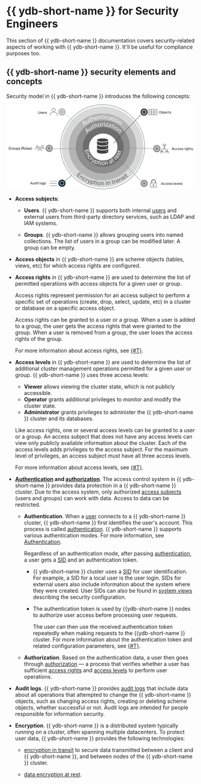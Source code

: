# {{ ydb-short-name }} for Security Engineers

This section of {{ ydb-short-name }} documentation covers security-related aspects of working with {{ ydb-short-name }}. It'll be useful for compliance purposes too.

## {{ ydb-short-name }} security elements and concepts

Security model in {{ ydb-short-name }} introduces the following concepts:

![Eagle-view diagram](./_assets/security-overview.png)

- **Access subjects**:

    - **Users**. {{ ydb-short-name }} supports both internal [users](./authorization.md#user) and external users from third-party directory services, such as LDAP and IAM systems.

    - **Groups**. {{ ydb-short-name }} allows grouping users into named collections. The list of users in a group can be modified later. A group can be empty.

- **Access objects** in {{ ydb-short-name }} are scheme objects (tables, views, etc) for which access rights are configured.

- **Access rights** in {{ ydb-short-name }} are used to determine the list of permitted operations with access objects for a given user or group.

    Access rights represent permission for an access subject to perform a specific set of operations (create, drop, select, update, etc) in a cluster or database on a specific access object.

    Access rights can be granted to a user or a group. When a user is added to a group, the user gets the access rights that were granted to the group. When a user is removed from a group, the user loses the access rights of the group.

    For more information about access rights, see [{#T}](./authorization.md#right).

- **Access levels** in {{ ydb-short-name }} are used to determine the list of additional cluster management operations permitted for a given user or group. {{ ydb-short-name }} uses three access levels:

    - **Viewer** allows viewing the cluster state, which is not publicly accessible.
    - **Operator** grants additional privileges to monitor and modify the cluster state.
    - **Administrator** grants privileges to administer the {{ ydb-short-name }} cluster and its databases.

    Like access rights, one or several access levels can be granted to a user or a group. An access subject that does not have any access levels can view only publicly available information about the cluster. Each of the access levels adds privileges to the access subject. For the maximum level of privileges, an access subject must have all three access levels.

    For more information about access levels, see [{#T}](../reference/configuration/security_config.md#security-access-levels).

- **[Authentication](./authentication.md) and [authorization](./authorization.md)**. The access control system in {{ ydb-short-name }} provides data protection in a {{ ydb-short-name }} cluster. Due to the access system, only authorized [access subjects](../concepts/glossary.md#access-subject) (users and groups) can work with data. Access to data can be restricted.

    - **Authentication**. When a [user](../concepts/glossary.md#access-user) connects to a {{ ydb-short-name }} cluster, {{ ydb-short-name }} first identifies the user's account. This process is called [authentication](./authentication.md). {{ ydb-short-name }} supports various authentication modes. For more information, see [Authentication](./authentication.md).

        Regardless of an authentication mode, after passing [authentication](./authentication.md), a user gets a [SID](./authorization.md#sid) and an authentication token.

        - {{ ydb-short-name }} cluster uses a [SID](./authorization.md#sid) for user identification. For example, a SID for a local user is the user login. SIDs for external users also include information about the system where they were created. User SIDs can also be found in [system views](../dev/system-views.md#auth) describing the security configuration.

        - The authentication token is used by {{ydb-short-name }} nodes to authorize user access before processing user requests.

            The user can then use the received authentication token repeatedly when making requests to the {{ydb-short-name }} cluster. For more information about the authentication token and related configuration parameters, see [{#T}](../reference/configuration/auth_config.md).

    - **Authorization**. Based on the authentication data, a user then goes through [authorization](./authorization.md) — a process that verifies whether a user has sufficient [access rights](../concepts/glossary.md#access-right) and [access levels](../concepts/glossary.md#access-level) to perform user operations.

- **Audit logs**. {{ ydb-short-name }} provides [audit logs](./audit-log.md) that include data about all operations that attempted to change the {{ ydb-short-name }} objects, such as changing access rights, creating or deleting scheme objects, whether successful or not. Audit logs are intended for people responsible for information security.

- **Encryption**. {{ ydb-short-name }} is a distributed system typically running on a cluster, often spanning multiple datacenters. To protect user data, {{ ydb-short-name }} provides the following technologies:

    - [encryption in transit](./encryption/data-in-transit.md) to secure data transmitted between a client and {{ ydb-short-name }}, and between nodes of the {{ ydb-short-name }} cluster.

    - [data encryption at rest](./encryption/data-at-rest.md).
